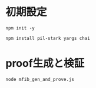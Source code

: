 # 初期設定

```
npm init -y
```

```
npm install pil-stark yargs chai
```

# proof生成と検証
```
node mfib_gen_and_prove.js
```
